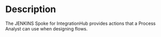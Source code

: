 # Description
The JENKINS  Spoke for IntegrationHub provides actions that a Process Analyst can use when designing flows. 
